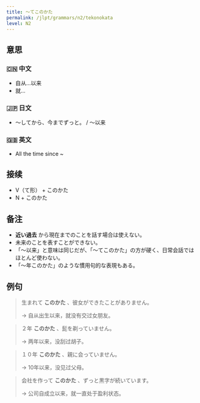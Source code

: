 ```yaml
---
title: 〜てこのかた
permalink: /jlpt/grammars/n2/tekonokata
level: N2
---
```


## 意思

### 🇨🇳 中文

- 自从...以来
- 就...

### 🇯🇵 日文

- 〜してから、今までずっと。 / 〜以来

### 🇬🇧 英文

- All the time since ~

## 接续

- V（て形） + このかた
- N + このかた

## 备注

- **近い過去** から現在までのことを話す場合は使えない。
- 未来のことを表すことができない。
- 「〜以来」と意味は同じだが、「〜てこのかた」の方が硬く、日常会話ではほとんど使わない。
- 「〜年このかた」のような慣用句的な表現もある。

## 例句

> 生まれて **このかた** 、彼女ができたことがありません。
>
> → 自从出生以来，就没有交过女朋友。

> ２年 **このかた** 、髭を剃っていません。
>
> → 两年以来，没刮过胡子。

> １０年 **このかた** 、親に会っていません。
>
> → 10年以来，没见过父母。

> 会社を作って **このかた** 、ずっと黒字が続いています。
>
> → 公司自成立以来，就一直处于盈利状态。

